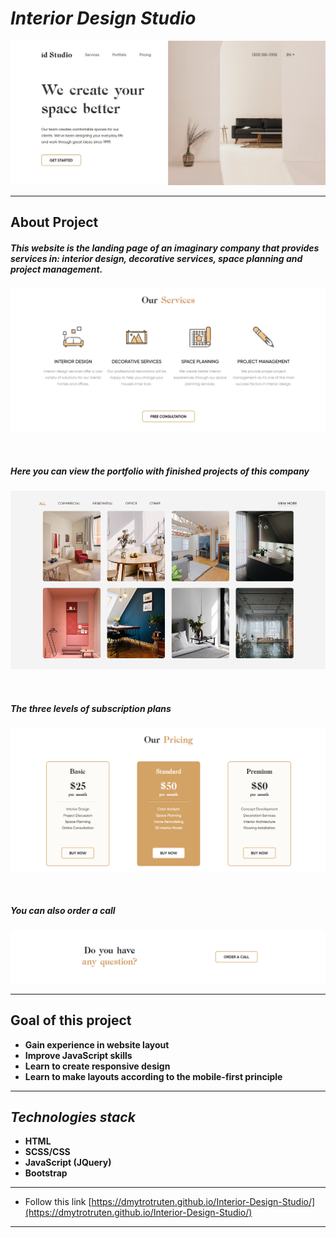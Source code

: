 # _Interior Design Studio_


![thumbnail](images/thumbnail-img.jpg)

---

## About Project

##### This website is the landing page of an imaginary company that provides services in: interior design, decorative services, space planning and project management.

![thumbnail](images/services-img.png)

&nbsp;

##### Here you can view the portfolio with finished projects of this company 


![thumbnail](images/portfolio-img.png)

&nbsp;

##### The three levels of subscription plans

![thumbnail](images/pricing-img.png)

&nbsp;

##### You can also order a call

![thumbnail](images/question-img.png)

---

## Goal of this project

- **Gain experience in website layout**
- **Improve JavaScript skills**
- **Learn to create responsive design**
- **Learn to make layouts according to the mobile-first principle**

---

## _Technologies stack_

- **HTML**
- **SCSS/CSS**
- **JavaScript (JQuery)**
- **Bootstrap**

---

- Follow this link [https://dmytrotruten.github.io/Interior-Design-Studio/](https://dmytrotruten.github.io/Interior-Design-Studio/)

---
